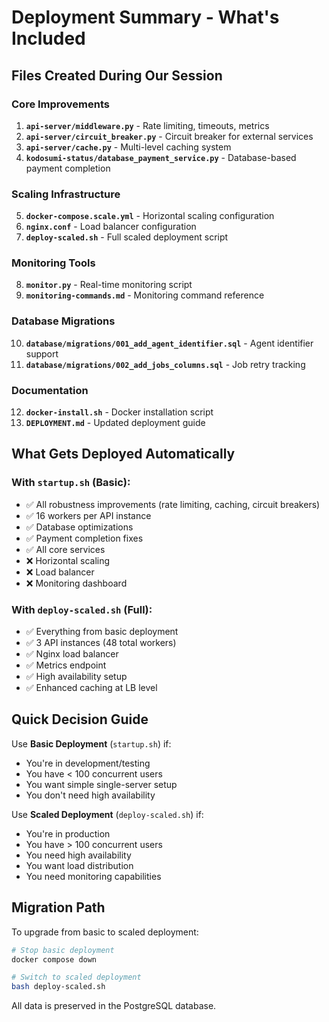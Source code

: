# Deployment Summary - What's Included

## Files Created During Our Session

### Core Improvements
1. **`api-server/middleware.py`** - Rate limiting, timeouts, metrics
2. **`api-server/circuit_breaker.py`** - Circuit breaker for external services
3. **`api-server/cache.py`** - Multi-level caching system
4. **`kodosumi-status/database_payment_service.py`** - Database-based payment completion

### Scaling Infrastructure
5. **`docker-compose.scale.yml`** - Horizontal scaling configuration
6. **`nginx.conf`** - Load balancer configuration
7. **`deploy-scaled.sh`** - Full scaled deployment script

### Monitoring Tools
8. **`monitor.py`** - Real-time monitoring script
9. **`monitoring-commands.md`** - Monitoring command reference

### Database Migrations
10. **`database/migrations/001_add_agent_identifier.sql`** - Agent identifier support
11. **`database/migrations/002_add_jobs_columns.sql`** - Job retry tracking

### Documentation
12. **`docker-install.sh`** - Docker installation script
13. **`DEPLOYMENT.md`** - Updated deployment guide

## What Gets Deployed Automatically

### With `startup.sh` (Basic):
- ✅ All robustness improvements (rate limiting, caching, circuit breakers)
- ✅ 16 workers per API instance
- ✅ Database optimizations
- ✅ Payment completion fixes
- ✅ All core services
- ❌ Horizontal scaling
- ❌ Load balancer
- ❌ Monitoring dashboard

### With `deploy-scaled.sh` (Full):
- ✅ Everything from basic deployment
- ✅ 3 API instances (48 total workers)
- ✅ Nginx load balancer
- ✅ Metrics endpoint
- ✅ High availability setup
- ✅ Enhanced caching at LB level

## Quick Decision Guide

Use **Basic Deployment** (`startup.sh`) if:
- You're in development/testing
- You have < 100 concurrent users
- You want simple single-server setup
- You don't need high availability

Use **Scaled Deployment** (`deploy-scaled.sh`) if:
- You're in production
- You have > 100 concurrent users
- You need high availability
- You want load distribution
- You need monitoring capabilities

## Migration Path

To upgrade from basic to scaled deployment:
```bash
# Stop basic deployment
docker compose down

# Switch to scaled deployment
bash deploy-scaled.sh
```

All data is preserved in the PostgreSQL database.
